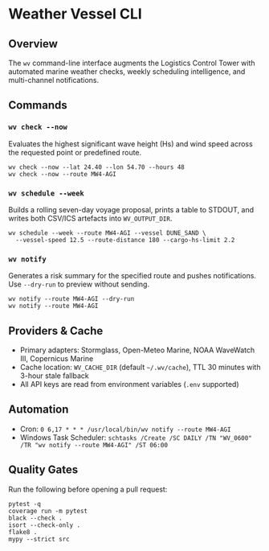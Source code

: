 # Weather Vessel CLI

## Overview
The `wv` command-line interface augments the Logistics Control Tower with automated marine weather checks, weekly scheduling intelligence, and multi-channel notifications.

## Commands

### `wv check --now`
Evaluates the highest significant wave height (Hs) and wind speed across the requested point or predefined route.

```
wv check --now --lat 24.40 --lon 54.70 --hours 48
wv check --now --route MW4-AGI
```

### `wv schedule --week`
Builds a rolling seven-day voyage proposal, prints a table to STDOUT, and writes both CSV/ICS artefacts into `WV_OUTPUT_DIR`.

```
wv schedule --week --route MW4-AGI --vessel DUNE_SAND \
  --vessel-speed 12.5 --route-distance 180 --cargo-hs-limit 2.2
```

### `wv notify`
Generates a risk summary for the specified route and pushes notifications. Use `--dry-run` to preview without sending.

```
wv notify --route MW4-AGI --dry-run
wv notify --route MW4-AGI
```

## Providers & Cache
- Primary adapters: Stormglass, Open-Meteo Marine, NOAA WaveWatch III, Copernicus Marine
- Cache location: `WV_CACHE_DIR` (default `~/.wv/cache`), TTL 30 minutes with 3-hour stale fallback
- All API keys are read from environment variables (`.env` supported)

## Automation
- Cron: `0 6,17 * * * /usr/local/bin/wv notify --route MW4-AGI`
- Windows Task Scheduler: `schtasks /Create /SC DAILY /TN "WV_0600" /TR "wv notify --route MW4-AGI" /ST 06:00`

## Quality Gates
Run the following before opening a pull request:
```
pytest -q
coverage run -m pytest
black --check .
isort --check-only .
flake8 .
mypy --strict src
```
